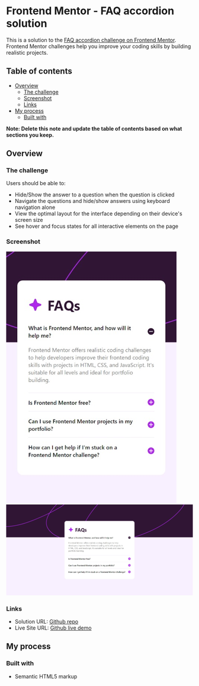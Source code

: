 # Frontend Mentor - FAQ accordion solution

This is a solution to the [FAQ accordion challenge on Frontend Mentor](https://www.frontendmentor.io/challenges/faq-accordion-wyfFdeBwBz). Frontend Mentor challenges help you improve your coding skills by building realistic projects. 

## Table of contents

- [Overview](#overview)
  - [The challenge](#the-challenge)
  - [Screenshot](#screenshot)
  - [Links](#links)
- [My process](#my-process)
  - [Built with](#built-with)

**Note: Delete this note and update the table of contents based on what sections you keep.**

## Overview

### The challenge

Users should be able to:

- Hide/Show the answer to a question when the question is clicked
- Navigate the questions and hide/show answers using keyboard navigation alone
- View the optimal layout for the interface depending on their device's screen size
- See hover and focus states for all interactive elements on the page

### Screenshot

![](./mobile.jpeg)
![](./desktop.jpeg)


### Links

- Solution URL: [Github repo](https://github.com/robicode-05/front-end-mentor/tree/master/faq-accordion)
- Live Site URL: [Github live demo](https://robicode-05.github.io/front-end-mentor/faq-accordion/index.html)

## My process

### Built with

- Semantic HTML5 markup

